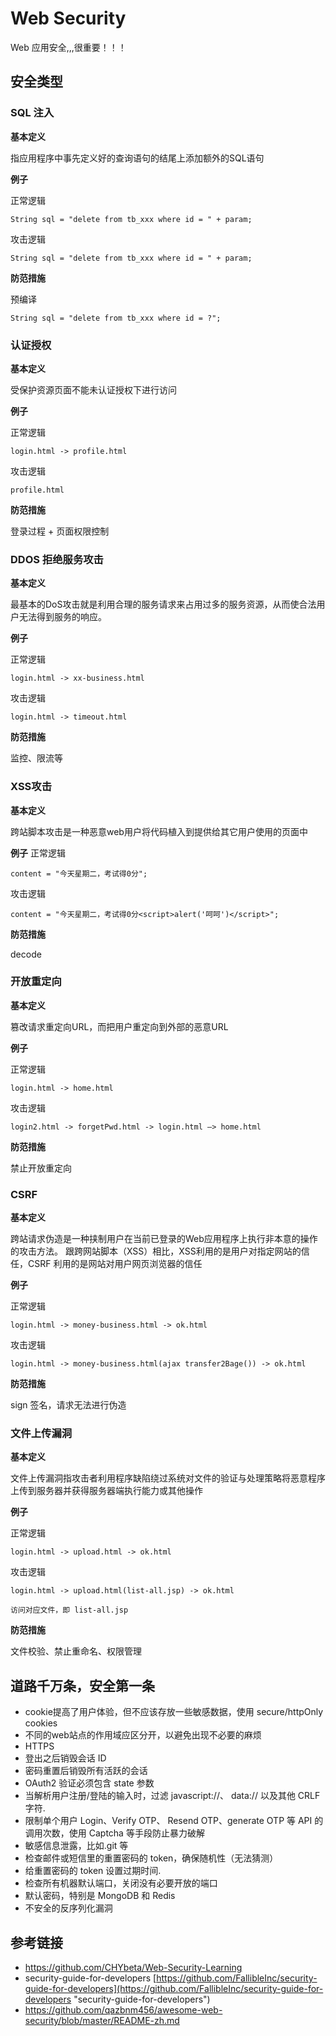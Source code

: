 # Web Security #

Web 应用安全,,,很重要！！！

## 安全类型 ##

### SQL 注入 ###
**基本定义**

指应用程序中事先定义好的查询语句的结尾上添加额外的SQL语句

**例子**

正常逻辑

	String sql = "delete from tb_xxx where id = " + param;

攻击逻辑

	String sql = "delete from tb_xxx where id = " + param;

**防范措施**

预编译

	String sql = "delete from tb_xxx where id = ?";

### 认证授权 ###

**基本定义**

受保护资源页面不能未认证授权下进行访问

**例子**

正常逻辑

	login.html -> profile.html

攻击逻辑

	profile.html

**防范措施**

登录过程 + 页面权限控制

### DDOS 拒绝服务攻击  ###
**基本定义**

最基本的DoS攻击就是利用合理的服务请求来占用过多的服务资源，从而使合法用户无法得到服务的响应。

**例子**

正常逻辑

	login.html -> xx-business.html

攻击逻辑

	login.html -> timeout.html

**防范措施**

监控、限流等

### XSS攻击 ###
**基本定义**

跨站脚本攻击是一种恶意web用户将代码植入到提供给其它用户使用的页面中

**例子**
正常逻辑

	content = "今天星期二，考试得0分";

攻击逻辑

	content = "今天星期二，考试得0分<script>alert('呵呵')</script>";

**防范措施**

decode


### 开放重定向 ###

**基本定义**

篡改请求重定向URL，而把用户重定向到外部的恶意URL

**例子**

正常逻辑

	login.html -> home.html
	
攻击逻辑

	login2.html -> forgetPwd.html -> login.html —> home.html

**防范措施**

禁止开放重定向

### CSRF ###

**基本定义**

跨站请求伪造是一种挟制用户在当前已登录的Web应用程序上执行非本意的操作的攻击方法。 
跟跨网站脚本（XSS）相比，XSS利用的是用户对指定网站的信任，CSRF 利用的是网站对用户网页浏览器的信任

**例子**

正常逻辑

	login.html -> money-business.html -> ok.html
	
攻击逻辑

	login.html -> money-business.html(ajax transfer2Bage()) -> ok.html

**防范措施**

sign 签名，请求无法进行伪造

### 文件上传漏洞 ###
**基本定义**

文件上传漏洞指攻击者利用程序缺陷绕过系统对文件的验证与处理策略将恶意程序上传到服务器并获得服务器端执行能力或其他操作

**例子**

正常逻辑

	login.html -> upload.html -> ok.html
	
攻击逻辑

	login.html -> upload.html(list-all.jsp) -> ok.html

	访问对应文件，即 list-all.jsp

**防范措施**

文件校验、禁止重命名、权限管理


## 道路千万条，安全第一条  ##

- cookie提高了用户体验，但不应该存放一些敏感数据，使用 secure/httpOnly cookies
- 不同的web站点的作用域应区分开，以避免出现不必要的麻烦
- HTTPS
- 登出之后销毁会话 ID
- 密码重置后销毁所有活跃的会话
- OAuth2 验证必须包含 state 参数
- 当解析用户注册/登陆的输入时，过滤 javascript://、 data:// 以及其他 CRLF 字符.
- 限制单个用户 Login、Verify OTP、 Resend OTP、generate OTP 等 API 的调用次数，使用 Captcha 等手段防止暴力破解
- 敏感信息泄露，比如.git 等
- 检查邮件或短信里的重置密码的 token，确保随机性（无法猜测）
- 给重置密码的 token 设置过期时间.
- 检查所有机器默认端口，关闭没有必要开放的端口
- 默认密码，特别是 MongoDB 和 Redis
- 不安全的反序列化漏洞

## 参考链接 ##
- https://github.com/CHYbeta/Web-Security-Learning
- security-guide-for-developers 
[https://github.com/FallibleInc/security-guide-for-developers](https://github.com/FallibleInc/security-guide-for-developers "security-guide-for-developers")
- https://github.com/qazbnm456/awesome-web-security/blob/master/README-zh.md
